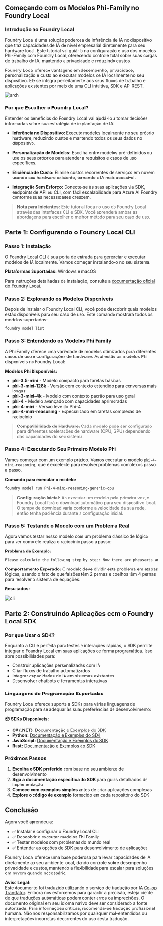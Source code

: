 <!--
CO_OP_TRANSLATOR_METADATA:
{
  "original_hash": "52973a5680a65a810aa80b7036afd31f",
  "translation_date": "2025-07-09T19:52:35+00:00",
  "source_file": "md/01.Introduction/02/07.FoundryLocal.md",
  "language_code": "br"
}
-->
## Começando com os Modelos Phi-Family no Foundry Local

### Introdução ao Foundry Local

Foundry Local é uma solução poderosa de inferência de IA no dispositivo que traz capacidades de IA de nível empresarial diretamente para seu hardware local. Este tutorial vai guiá-lo na configuração e uso dos modelos Phi-Family com Foundry Local, oferecendo controle total sobre suas cargas de trabalho de IA, mantendo a privacidade e reduzindo custos.

Foundry Local oferece vantagens em desempenho, privacidade, personalização e custo ao executar modelos de IA localmente no seu dispositivo. Ele se integra perfeitamente aos seus fluxos de trabalho e aplicações existentes por meio de uma CLI intuitiva, SDK e API REST.


![arch](../../../../../imgs/01/02/07/foundry-local-arch.png)

### Por que Escolher o Foundry Local?

Entender os benefícios do Foundry Local vai ajudá-lo a tomar decisões informadas sobre sua estratégia de implantação de IA:

- **Inferência no Dispositivo:** Execute modelos localmente no seu próprio hardware, reduzindo custos e mantendo todos os seus dados no dispositivo.

- **Personalização de Modelos:** Escolha entre modelos pré-definidos ou use os seus próprios para atender a requisitos e casos de uso específicos.

- **Eficiência de Custo:** Elimine custos recorrentes de serviços em nuvem usando seu hardware existente, tornando a IA mais acessível.

- **Integração Sem Esforço:** Conecte-se às suas aplicações via SDK, endpoints de API ou CLI, com fácil escalabilidade para Azure AI Foundry conforme suas necessidades crescem.

> **Nota para Iniciantes:** Este tutorial foca no uso do Foundry Local através das interfaces CLI e SDK. Você aprenderá ambas as abordagens para escolher o melhor método para seu caso de uso.

## Parte 1: Configurando o Foundry Local CLI

### Passo 1: Instalação

O Foundry Local CLI é sua porta de entrada para gerenciar e executar modelos de IA localmente. Vamos começar instalando-o no seu sistema.

**Plataformas Suportadas:** Windows e macOS

Para instruções detalhadas de instalação, consulte a [documentação oficial do Foundry Local](https://github.com/microsoft/Foundry-Local/blob/main/README.md).

### Passo 2: Explorando os Modelos Disponíveis

Depois de instalar o Foundry Local CLI, você pode descobrir quais modelos estão disponíveis para seu caso de uso. Este comando mostrará todos os modelos suportados:


```bash
foundry model list
```

### Passo 3: Entendendo os Modelos Phi Family

A Phi Family oferece uma variedade de modelos otimizados para diferentes casos de uso e configurações de hardware. Aqui estão os modelos Phi disponíveis no Foundry Local:

**Modelos Phi Disponíveis:** 

- **phi-3.5-mini** - Modelo compacto para tarefas básicas
- **phi-3-mini-128k** - Versão com contexto estendido para conversas mais longas
- **phi-3-mini-4k** - Modelo com contexto padrão para uso geral
- **phi-4** - Modelo avançado com capacidades aprimoradas
- **phi-4-mini** - Versão leve do Phi-4
- **phi-4-mini-reasoning** - Especializado em tarefas complexas de raciocínio

> **Compatibilidade de Hardware:** Cada modelo pode ser configurado para diferentes acelerações de hardware (CPU, GPU) dependendo das capacidades do seu sistema.

### Passo 4: Executando Seu Primeiro Modelo Phi

Vamos começar com um exemplo prático. Vamos executar o modelo `phi-4-mini-reasoning`, que é excelente para resolver problemas complexos passo a passo.


**Comando para executar o modelo:**

```bash
foundry model run Phi-4-mini-reasoning-generic-cpu
```

> **Configuração Inicial:** Ao executar um modelo pela primeira vez, o Foundry Local fará o download automático para seu dispositivo local. O tempo de download varia conforme a velocidade da sua rede, então tenha paciência durante a configuração inicial.

### Passo 5: Testando o Modelo com um Problema Real

Agora vamos testar nosso modelo com um problema clássico de lógica para ver como ele realiza o raciocínio passo a passo:

**Problema de Exemplo:**

```txt
Please calculate the following step by step: Now there are pheasants and rabbits in the same cage, there are thirty-five heads on top and ninety-four legs on the bottom, how many pheasants and rabbits are there?
```

**Comportamento Esperado:** O modelo deve dividir este problema em etapas lógicas, usando o fato de que faisões têm 2 pernas e coelhos têm 4 pernas para resolver o sistema de equações.

**Resultados:**

![cli](../../../../../imgs/01/02/07/cli.png)

## Parte 2: Construindo Aplicações com o Foundry Local SDK

### Por que Usar o SDK?

Enquanto a CLI é perfeita para testes e interações rápidas, o SDK permite integrar o Foundry Local em suas aplicações de forma programática. Isso abre possibilidades para:

- Construir aplicações personalizadas com IA
- Criar fluxos de trabalho automatizados
- Integrar capacidades de IA em sistemas existentes
- Desenvolver chatbots e ferramentas interativas

### Linguagens de Programação Suportadas

Foundry Local oferece suporte a SDKs para várias linguagens de programação para se adequar às suas preferências de desenvolvimento:

**📦 SDKs Disponíveis:**

- **C# (.NET):** [Documentação e Exemplos do SDK](https://github.com/microsoft/Foundry-Local/tree/main/sdk/cs)
- **Python:** [Documentação e Exemplos do SDK](https://github.com/microsoft/Foundry-Local/tree/main/sdk/python)
- **JavaScript:** [Documentação e Exemplos do SDK](https://github.com/microsoft/Foundry-Local/tree/main/sdk/js)
- **Rust:** [Documentação e Exemplos do SDK](https://github.com/microsoft/Foundry-Local/tree/main/sdk/rust)

### Próximos Passos

1. **Escolha o SDK preferido** com base no seu ambiente de desenvolvimento
2. **Siga a documentação específica do SDK** para guias detalhados de implementação
3. **Comece com exemplos simples** antes de criar aplicações complexas
4. **Explore o código de exemplo** fornecido em cada repositório do SDK

## Conclusão

Agora você aprendeu a:
- ✅ Instalar e configurar o Foundry Local CLI
- ✅ Descobrir e executar modelos Phi Family
- ✅ Testar modelos com problemas do mundo real
- ✅ Entender as opções de SDK para desenvolvimento de aplicações

Foundry Local oferece uma base poderosa para levar capacidades de IA diretamente ao seu ambiente local, dando controle sobre desempenho, privacidade e custos, mantendo a flexibilidade para escalar para soluções em nuvem quando necessário.

**Aviso Legal**:  
Este documento foi traduzido utilizando o serviço de tradução por IA [Co-op Translator](https://github.com/Azure/co-op-translator). Embora nos esforcemos para garantir a precisão, esteja ciente de que traduções automáticas podem conter erros ou imprecisões. O documento original em seu idioma nativo deve ser considerado a fonte autorizada. Para informações críticas, recomenda-se tradução profissional humana. Não nos responsabilizamos por quaisquer mal-entendidos ou interpretações incorretas decorrentes do uso desta tradução.